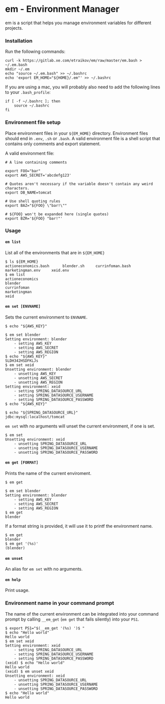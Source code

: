 # em - Environment Manager

em is a script that helps you manage environment variables for different projects.


### Installation

Run the following commands:

```
curl -k https://gitlab.xe.com/etraikov/em/raw/master/em.bash > ~/.em.bash
mkdir ~/.em
echo "source ~/.em.bash" >> ~/.bashrc
echo 'export EM_HOME="${HOME}/.em"' >> ~/.bashrc
```

If you are using a mac, you will probably also need to add the following lines to your `.bash_profile`:

```
if [ -f ~/.bashrc ]; then
	source ~/.bashrc
fi
```

### Environment file setup

Place environment files in your `${EM_HOME}` directory. Environment files should end in `.env`, `.sh` or `.bash`. A valid environment file is a shell script that contains only comments and export statement.

A valid environment file:

```
# A line containing comments

export FOO="bar"
export AWS_SECRET='abcdefg123'

# Quotes aren't necessary if the variable doesn't contain any weird characters.
export DB_NAME=tomcat

# Use shell quoting rules
export BAZ="${FOO} \"bar!\""

# ${FOO} won't be expanded here (single quotes)
export BZR='${FOO} "bar!"'
```



### Usage


#### `em list`

List all of the environments that are in `${EM_HOME}`

```
$ ls ${EM_HOME}
actioneconomics.bash      blender.sh     currinfoman.bash     marketingman.env     xeid.env
$ em list
actioneconomics
blender
currinfoman
marketingman
xeid
```

#### `em set [ENVNAME]`

Sets the current environment to `ENVNAME`.

```
$ echo "${AWS_KEY}"

$ em set blender
Setting environment: blender
    - setting AWS_KEY
    - setting AWS_SECRET
    - setting AWS_REGION
$ echo "${AWS_KEY}"
SLDH342HSDFKLJs
$ em set xeid
Unsetting environment: blender
    - unsetting AWS_KEY
    - unsetting AWS_SECRET
    - unsetting AWS_REGION
Setting environment: xeid
    - setting SPRING_DATASOURCE_URL
    - setting SPRING_DATASOURCE_USERNAME
    - setting SPRING_DATASOURCE_PASSWORD
$ echo "${AWS_KEY}"

$ echo "${SPRING_DATASOURCE_URL}"
jdbc:mysql:localhost/tomcat
```

`em set` with no arguments will unset the current environment, if one is set.

```
$ em set
Unsetting environment: xeid
    - unsetting SPRING_DATASOURCE_URL
    - unsetting SPRING_DATASOURCE_USERNAME
    - unsetting SPRING_DATASOURCE_PASSWORD
```


#### `em get [FORMAT]`

Prints the name of the current enviroment.

```
$ em get

$ em set blender
Setting environment: blender
    - setting AWS_KEY
    - setting AWS_SECRET
    - setting AWS_REGION
$ em get
blender
```

If a format string is provided, it will use it to printf the environment name.

```
$ em get
blender
$ em get '(%s)'
(blender)
```

#### `em unset`

An alias for `em set` with no arguments.


#### `em help`

Print usage.


### Environment name in your command prompt

The name of the current environment can be integrated into your command prompt by calling `__em_get` (`em get` that fails silently) into your `PS1`.

```
$ export PS1="$(__em_get '(%s) ')$ "
$ echo "Hello world"
Hello world
$ em set xeid
Setting environment: xeid
    - setting SPRING_DATASOURCE_URL
    - setting SPRING_DATASOURCE_USERNAME
    - setting SPRING_DATASOURCE_PASSWORD
(xeid) $ echo "Hello world"
Hello world
(xeid) $ em unset xeid
Unsetting environment: xeid
    - unsetting SPRING_DATASOURCE_URL
    - unsetting SPRING_DATASOURCE_USERNAME
    - unsetting SPRING_DATASOURCE_PASSWORD
$ echo "Hello world"
Hello world
```